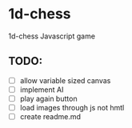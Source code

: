 # 1d-chess
1d-chess Javascript game


## TODO:

- [ ] allow variable sized canvas
- [ ] implement AI
- [ ] play again button
- [ ] load images through js not hmtl
- [ ] create readme.md
